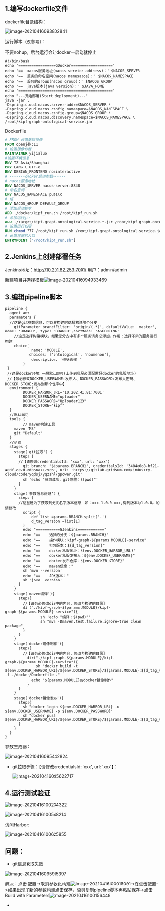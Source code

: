 ## 1.编写dockerfile文件

dockerfile目录结构：

![image-20210416093802841](03晋级-pipeline一键打包docker并上传图片/image-20210416093802841.png)

运行脚本（仅参考）：

不要nohup，后台运行会让docker一启动就停止

```shell
#!/bin/bash
echo '=================GDocker==================='
echo '==  nacos服务地址(nacos service address)：' $NACOS_SERVER
echo '==  服务的命名空间(nacos namesapce)：' $NACOS_NAMESPACE
echo '==  服务的group(nacos group)：' $NACOS_GROUP
echo '==  java版本(java version)：' $JAVA_HOME
echo '==========================================='
echo "---开始部署(Start deployment)---"
java -jar \
-Dspring.cloud.nacos.server-addr=$NACOS_SERVER \
-Dspring.cloud.nacos.config.namespace=$NACOS_NAMESPACE \
-Dspring.cloud.nacos.config.group=$NACOS_GROUP \
-Dspring.cloud.nacos.discovery.namespace=$NACOS_NAMESPACE \
/root/kipf-graph-ontological-service.jar
```

Dockerfile

```dockerfile
# FROM 设置基础镜像
FROM openjdk:11
# 设置镜像作者
MAINTAINER yijialuo
#设置环境信息
ENV TZ Asia/Shanghai
ENV LANG C.UTF-8
ENV DEBIAN_FRONTEND noninteractive
# -------docker启动参数------
# nacos服务地址
ENV NACOS_SERVER nacos-server:8848
# 命名空间
ENV NACOS_NAMESPACE pubilc
# 组
ENV NACOS_GROUP DEFAULT_GROUP
# 添加启动脚本
ADD ./docker/kipf_run.sh /root/kipf_run.sh
# 添加运行jar
ADD ./target/kipf-graph-ontological-service-*.jar /root/kipf-graph-ontological-service.jar
# 设置运行权限
RUN chmod 777 /root/kipf_run.sh /root/kipf-graph-ontological-service.jar
# 设置容器的入口
ENTRYPOINT ["/root/kipf_run.sh"]
```

## 2.Jenkins上创建部署任务

Jenkins地址：http://10.201.82.253:7001/ 用户：admin/admin

新建项目并选择模板![image-20210416094933469](03晋级-pipeline一键打包docker并上传图片/image-20210416094933469.png)

## 3.编辑pipeline脚本

```pipeline
pipeline {
  agent any
  parameters {
  //这是git参数信息，可以在构建时选择构建那个分支
    gitParameter branchFilter: 'origin/(.*)', defaultValue: 'master', name: 'BRANCH', type: 'BRANCH',sortMode: 'ASCENDING'
    //这是选择构建模块，如果您分支中有多个服务请务必添加。作用：选择不同的服务进行构建
    choice(
            name: 'MODULE',
           choices: ['ontological', 'noumenon'],
            description: '模块选择 '
        )
 }
 //这是docker环境 一般默认即可(上传到私服必须配置好docker的私服地址)
 //【务必修改DOCKER_USERNAME:发布人、DOCKER_PASSWORD:发布人密码、DOCKER_STORE:发布到那个仓库中】
  environment {
        DOCKER_HARBOR_URL='10.202.41.81:7001'
        DOCKER_USERNAME="uploader"
        DOCKER_PASSWORD="Uploader123"
        DOCKER_STORE="kipf"
  }
  //默认即可
  tools {
        // maven构建工具
    maven "M3"
    git "Default"
  }
  //步骤
  stages {
    stage('git拉取') {
      steps {
      //【请修改credentialsId: 'xxx', url: 'xxx'】
        git branch: "${params.BRANCH}", credentialsId: '3484e6c8-bf21-4edf-8e7d-edb36a7175c6', url: 'https://gitlab.gridsum.com/industry-cloud/code/yqdsj/yqzshl/gpower.git'
        sh 'echo "获取成功，git位置：$(pwd)"'
      }
    }
    stage('参数信息验证') {
      steps {
      //这里是为了获取到分支名字版本信息，如：xxx-1.0.0-xxx,得到版本为1.0.0。酌情修改
        script {
            def list =params.BRANCH.split('-')
            d_tag_version =list[1]
        }
        echo "===========GJenkins============"
        echo "==    选择的分支：${params.BRANCH}"
        echo "==    操作模块：kipf-graph-${params.MODULE}-service"
        echo "==    打包版本：${d_tag_version}"
        echo "==    dcoker私服地址：${env.DOCKER_HARBOR_URL}"
        echo "==    docker私服发布人：${env.DOCKER_USERNAME}"
        echo "==    docker发布仓库：${env.DOCKER_STORE}"
        echo "==    maven信息："
        sh 'mvn --version'
        echo "==    JDK版本："
        sh 'java -version'
      }
    }
    stage('maven编译'){
      steps{
        //【请务必修改dir中的内容，修改为构建的目录】
        dir("./kipf-graph-${params.MODULE}/kipf-graph-${params.MODULE}-service"){
                sh 'echo "编译：$(pwd)"'
                sh "mvn -Dmaven.test.failure.ignore=true clean package"
        }
      }
    }
    stage('docker镜像制作'){
      steps{
        //【请务必修改dir中的内容，修改为构建的目录】
          dir("./kipf-graph-${params.MODULE}/kipf-graph-${params.MODULE}-service"){
              sh "docker build -t ${env.DOCKER_HARBOR_URL}/${env.DOCKER_STORE}/${params.MODULE}:${d_tag_version} -f ./docker/Dockerfile ." 
            echo "${params.MODULE}的docker镜像制作"
          }
      }
    }
    stage('docker镜像发布'){
      steps{
        sh "docker login ${env.DOCKER_HARBOR_URL} -u ${env.DOCKER_USERNAME} -p ${env.DOCKER_PASSWORD}"
        sh "docker push ${env.DOCKER_HARBOR_URL}/${env.DOCKER_STORE}/${params.MODULE}:${d_tag_version}"
      }
    }
  }
}
```

参数生成器：

![image-20210416095442824](03晋级-pipeline一键打包docker并上传图片/image-20210416095442824.png)

- git拉取步骤：【请修改credentialsId: 'xxx', url: 'xxx'】：

  ![image-20210416095622717](03晋级-pipeline一键打包docker并上传图片/image-20210416095622717.png)

## 4.运行测试验证

![image-20210416100234322](03晋级-pipeline一键打包docker并上传图片/image-20210416100234322.png)

![image-20210416100548214](03晋级-pipeline一键打包docker并上传图片/image-20210416100548214.png)

访问Harbor:

![image-20210416100625855](03晋级-pipeline一键打包docker并上传图片/image-20210416100625855.png)

## 问题：

- git信息获取失败

![image-20210416095915397](03晋级-pipeline一键打包docker并上传图片/image-20210416095915397.png)

解决：点击 配置->取消参数化构建![image-20210416100015091](03晋级-pipeline一键打包docker并上传图片/image-20210416100015091.png)->在点击配置->如果出现了新的参数构建点击保存，否则复制pipeline脚本再粘贴保存->点击Build with Parameters![image-20210416100156449](03晋级-pipeline一键打包docker并上传图片/image-20210416100156449.png)

- 